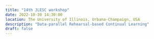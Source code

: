 ```yaml
---
title: "14th JLESC workshop"
date: 2022-10-30 14:30:00
location: The University of Illinois, Urbana-Champaign, USA
description: "Data-parallel Rehearsal-based Continual Learning"
draft: false
---
```

